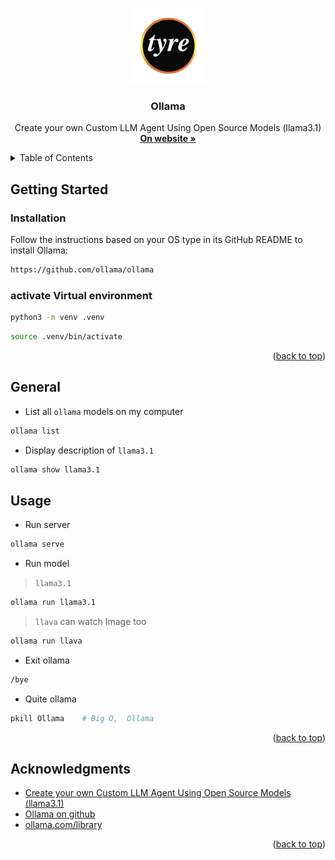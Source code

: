 <a id="readme-top"></a>


<!-- PROJECT LOGO -->
<br />
<div align="center">
  <a href="">
    <img src="https://raw.githubusercontent.com/seaboie/images/main/images/logoTransparent.png" alt="Logo" width="120" height="120">
  </a>

  <h3 align="center">Ollama</h3>

  <p align="center">
    Create your own Custom LLM Agent Using Open Source Models (llama3.1)
    <br />
    <a href="https://dev.to/emmakodes_/create-your-own-custom-llm-agent-using-open-source-models-llama31-4aag"><strong>On website »</strong></a>
    <br />
    
  </p>
</div>



<!-- TABLE OF CONTENTS -->
<details>
  <summary>Table of Contents</summary>
  <ol>
    <li>
      <a href="#getting-started">Getting Started</a>
      <ul>
        <li><a href="#installation">Installation</a></li>
        <li><a href="#activate-virtual-environment">activate Virtual environment</a></li>
      </ul>
    </li>
    <li><a href="#general">General</a></li>
    <li><a href="#usage">Usage</a></li>
    <li><a href="#acknowledgments">Acknowledgments</a></li>
  </ol>
</details>




<!-- GETTING STARTED -->
## Getting Started

### Installation
Follow the instructions based on your OS type in its GitHub README to install Ollama:  
```bash
https://github.com/ollama/ollama
```  

### activate Virtual environment  

```bash
python3 -m venv .venv
```  
```bash
source .venv/bin/activate
```  


<p align="right">(<a href="#readme-top">back to top</a>)</p>


<!-- General -->
## General  

- List all `ollama` models on my computer  

```bash
ollama list
```  

- Display description of `llama3.1`  

```bash
ollama show llama3.1
```  

<!-- USAGE EXAMPLES -->
## Usage

- Run server  

```bash
ollama serve
```  

- Run model

> `llama3.1`

```bash
ollama run llama3.1
```  

> `llava` can watch Image too  

```bash
ollama run llava
```  

- Exit ollama

```bash
/bye
```

- Quite ollama  

```bash
pkill Ollama    # Big O,  Ollama
```  


<p align="right">(<a href="#readme-top">back to top</a>)</p>


<!-- ACKNOWLEDGMENTS -->
## Acknowledgments  

* [Create your own Custom LLM Agent Using Open Source Models (llama3.1)](https://dev.to/emmakodes_/create-your-own-custom-llm-agent-using-open-source-models-llama31-4aag)  
* [Ollama on github](https://github.com/ollama/ollama)  
* [ollama.com/library](https://ollama.com/library)  



<p align="right">(<a href="#readme-top">back to top</a>)</p>



<!-- MARKDOWN LINKS & IMAGES -->
<!-- https://www.markdownguide.org/basic-syntax/#reference-style-links -->
[logo-image]:https://raw.githubusercontent.com/seaboie/images/main/images/logoTransparent.png


